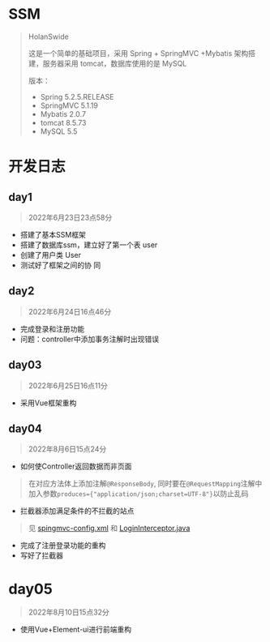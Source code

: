 # SSM
> HolanSwide
>
> 这是一个简单的基础项目，采用 Spring + SpringMVC +Mybatis 架构搭建，服务器采用 tomcat，数据库使用的是 MySQL
>
> 版本：
> - Spring 5.2.5.RELEASE
> - SpringMVC 5.1.19
> - Mybatis 2.0.7
> - tomcat 8.5.73
> - MySQL 5.5

# 开发日志

## day1
> 2022年6月23日23点58分

- 搭建了基本SSM框架
- 搭建了数据库ssm，建立好了第一个表 user
- 创建了用户类 User
- 测试好了框架之间的协    同

## day2
> 2022年6月24日16点46分

- 完成登录和注册功能
- 问题：controller中添加事务注解时出现错误

## day03
> 2022年6月25日16点11分
                                    
- 采用Vue框架重构

## day04
> 2022年8月6日15点24分


- 如何使Controller返回数据而非页面
> 在对应方法体上添加注解`@ResponseBody`,
> 同时要在`@RequestMapping`注解中加入参数`produces={"application/json;charset=UTF-8"}`以防止乱码

- 拦截器添加满足条件的不拦截的站点

> 见 [spingmvc-config.xml](./src/main/resources/springmvc-config.xml) 和
> [LoginInterceptor.java](./src/main/java/com/holanswide/interceptor/LoginInterceptor.java) 

- 完成了注册登录功能的重构
- 写好了拦截器

# day05
> 2022年8月10日15点32分

- 使用Vue+Element-ui进行前端重构
